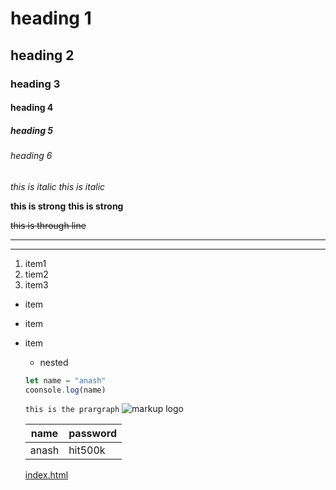 # heading 1
## heading 2
### heading 3
#### heading 4
##### heading 5
###### heading 6

*this is italic*
_this is italic_

**this is strong**
__this is strong__

~~this is through line~~
>
<!-- ```html
``` -->
---
____

1. item1
1. tiem2
1. item3


* item
* item
* item
  * nested
  ``` javascript
  let name = "anash"
  coonsole.log(name)
  ```

  `this is the prargraph`
  ![markup logo](https://tse4.mm.bing.net/th?id=OIP.P8fJWbgoZs1jfbe7aaTLHQHaEK&pid=Api&P=0&h=180)

  |name   | password     |
  |-------|--------|
  |anash  | hit500k      |

  [index.html](index.html)
